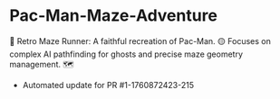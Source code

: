 # Pac-Man-Maze-Adventure
👻 Retro Maze Runner: A faithful recreation of Pac-Man. 🟡 Focuses on complex AI pathfinding for ghosts and precise maze geometry management. 🗺️


- Automated update for PR #1-1760872423-215